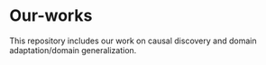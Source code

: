 # Our-works
This repository includes our work on causal discovery and domain adaptation/domain generalization.
